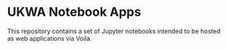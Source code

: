 UKWA Notebook Apps
==================

This repository contains a set of Jupyter notebooks intended to be hosted as web applications via Voila.

